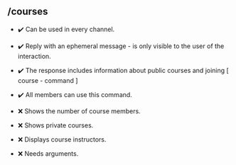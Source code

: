 ## /courses

- :heavy_check_mark: Can be used in every channel.
- :heavy_check_mark: Reply with an ephemeral message - is only visible to the user of the interaction.
- :heavy_check_mark: The response includes information about public courses and joining [ course - command ]
- :heavy_check_mark: All members can use this command.

- :x: Shows the number of course members.
- :x: Shows private courses.
- :x: Displays course instructors.
- :x: Needs arguments.